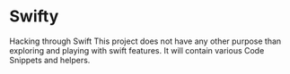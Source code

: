 Swifty
======

Hacking through Swift
This project does not have any other purpose than exploring and playing with swift features.
It will contain various Code Snippets and helpers.